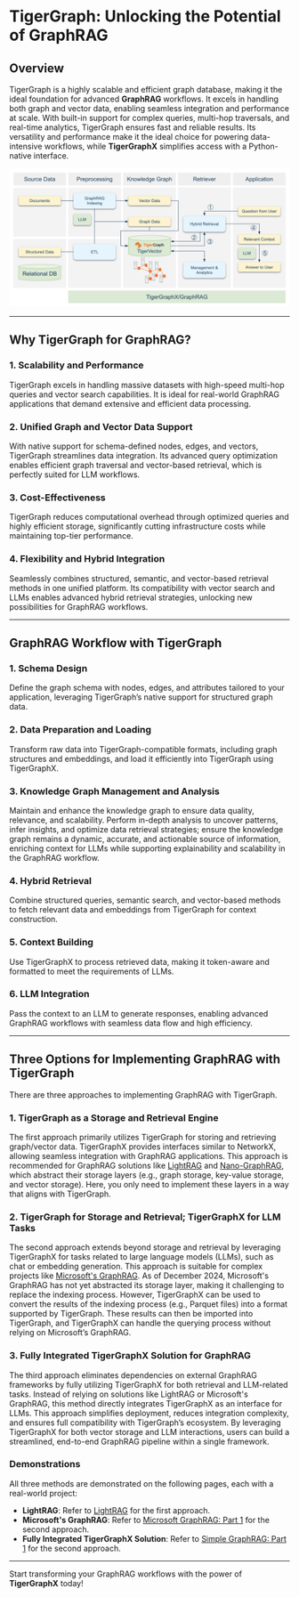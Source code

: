 # TigerGraph: Unlocking the Potential of GraphRAG

## Overview

TigerGraph is a highly scalable and efficient graph database, making it the ideal foundation for advanced **GraphRAG** workflows. It excels in handling both graph and vector data, enabling seamless integration and performance at scale. With built-in support for complex queries, multi-hop traversals, and real-time analytics, TigerGraph ensures fast and reliable results. Its versatility and performance make it the ideal choice for powering data-intensive workflows, while **TigerGraphX** simplifies access with a Python-native interface.

![Supporting Microsoft’s GraphRAG](../images/graphrag/overview.png)

---

## Why TigerGraph for GraphRAG?

### **1. Scalability and Performance**

TigerGraph excels in handling massive datasets with high-speed multi-hop queries and vector search capabilities. It is ideal for real-world GraphRAG applications that demand extensive and efficient data processing.

### **2. Unified Graph and Vector Data Support**

With native support for schema-defined nodes, edges, and vectors, TigerGraph streamlines data integration. Its advanced query optimization enables efficient graph traversal and vector-based retrieval, which is perfectly suited for LLM workflows.

### **3. Cost-Effectiveness**

TigerGraph reduces computational overhead through optimized queries and highly efficient storage, significantly cutting infrastructure costs while maintaining top-tier performance.

### **4. Flexibility and Hybrid Integration**

Seamlessly combines structured, semantic, and vector-based retrieval methods in one unified platform. Its compatibility with vector search and LLMs enables advanced hybrid retrieval strategies, unlocking new possibilities for GraphRAG workflows.

---

## GraphRAG Workflow with TigerGraph

### **1. Schema Design**

Define the graph schema with nodes, edges, and attributes tailored to your application, leveraging TigerGraph’s native support for structured graph data.

### **2. Data Preparation and Loading**

Transform raw data into TigerGraph-compatible formats, including graph structures and embeddings, and load it efficiently into TigerGraph using TigerGraphX.

### **3. Knowledge Graph Management and Analysis**
Maintain and enhance the knowledge graph to ensure data quality, relevance, and scalability. Perform in-depth analysis to uncover patterns, infer insights, and optimize data retrieval strategies; ensure the knowledge graph remains a dynamic, accurate, and actionable source of information, enriching context for LLMs while supporting explainability and scalability in the GraphRAG workflow.

### **4. Hybrid Retrieval**

Combine structured queries, semantic search, and vector-based methods to fetch relevant data and embeddings from TigerGraph for context construction.

### **5. Context Building**

Use TigerGraphX to process retrieved data, making it token-aware and formatted to meet the requirements of LLMs.

### **6. LLM Integration**

Pass the context to an LLM to generate responses, enabling advanced GraphRAG workflows with seamless data flow and high efficiency.

---

## Three Options for Implementing GraphRAG with TigerGraph

There are three approaches to implementing GraphRAG with TigerGraph.

### **1. TigerGraph as a Storage and Retrieval Engine**
The first approach primarily utilizes TigerGraph for storing and retrieving graph/vector data. TigerGraphX provides interfaces similar to NetworkX, allowing seamless integration with GraphRAG applications. This approach is recommended for GraphRAG solutions like [LightRAG](https://github.com/HKUDS/LightRAG) and [Nano-GraphRAG](https://github.com/gusye1234/nano-graphrag), which abstract their storage layers (e.g., graph storage, key-value storage, and vector storage). Here, you only need to implement these layers in a way that aligns with TigerGraph.

### **2. TigerGraph for Storage and Retrieval; TigerGraphX for LLM Tasks**
The second approach extends beyond storage and retrieval by leveraging TigerGraphX for tasks related to large language models (LLMs), such as chat or embedding generation. This approach is suitable for complex projects like [Microsoft's GraphRAG](https://github.com/microsoft/graphrag). As of December 2024, Microsoft's GraphRAG has not yet abstracted its storage layer, making it challenging to replace the indexing process. However, TigerGraphX can be used to convert the results of the indexing process (e.g., Parquet files) into a format supported by TigerGraph. These results can then be imported into TigerGraph, and TigerGraphX can handle the querying process without relying on Microsoft’s GraphRAG.

### **3. Fully Integrated TigerGraphX Solution for GraphRAG**
The third approach eliminates dependencies on external GraphRAG frameworks by fully utilizing TigerGraphX for both retrieval and LLM-related tasks. Instead of relying on solutions like LightRAG or Microsoft's GraphRAG, this method directly integrates TigerGraphX as an interface for LLMs. This approach simplifies deployment, reduces integration complexity, and ensures full compatibility with TigerGraph’s ecosystem. By leveraging TigerGraphX for both vector storage and LLM interactions, users can build a streamlined, end-to-end GraphRAG pipeline within a single framework.

### **Demonstrations**
All three methods are demonstrated on the following pages, each with a real-world project:

- **LightRAG**: Refer to [LightRAG](lightrag.md) for the first approach.
- **Microsoft's GraphRAG**: Refer to [Microsoft GraphRAG: Part 1](msft_graphrag_1.md) for the second approach.
- **Fully Integrated TigerGraphX Solution**: Refer to [Simple GraphRAG: Part 1](simple_graphrag_1.md) for the second approach.

---

Start transforming your GraphRAG workflows with the power of **TigerGraphX** today!
